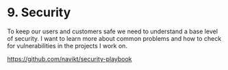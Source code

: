 # 9. Security
To keep our users and customers safe we need to understand a base level of security. I want to learn more about common problems and how to check for vulnerabilities in the projects I work on.

https://github.com/navikt/security-playbook
